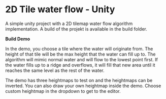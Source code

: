 # 2D Tile water flow - Unity

A simple unity project with a 2D tilemap water flow algorithm implementation. A build of the projekt is available in the build folder.

**Build Demo**

In the demo, you choose a tile where the water will originate from. The height of that tile will be the max height that the water can fill up to. The algorithm will mimic normal water and will flow to the lowest point first. If the water fills up to a ridge and overflows, it will fill that new area until it reaches the same level as the rest of the water.

The demo has three heightmaps to test on and the heightmaps can be inverted. You can also draw your own heightmap inside the demo. Choose custom heightmap in the dropdown to get to the editor.